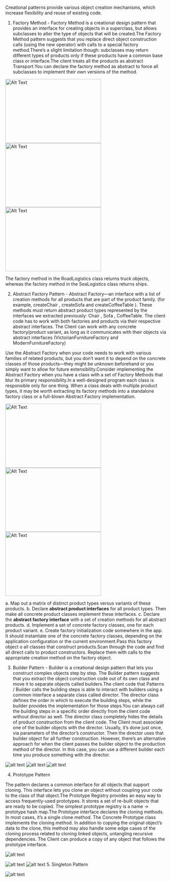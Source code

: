 Creational patterns provide various object creation mechanisms,
which increase flexibility and reuse of existing code.

1. Factory Method - Factory Method is a creational design pattern that provides an interface for creating objects in a superclass, but allows subclasses to alter the type of objects that will be created.The Factory Method pattern suggests that you replace direct object construction calls (using the new operator) with calls to a special factory method.There’s a slight limitation though: subclasses may return different types of products only if these products have a common base class or interface.The client treats all the products as abstract Transport.You can declare the factory method as abstract to force all subclasses to implement their own versions of the method.

<img src="Creational/media/image.png" alt="Alt Text" width="300" height="200">

<img src="Creational/media/image-6.png" alt="Alt Text" width="300" height="200">

<img src="Creational/media/image-11.png" alt="Alt Text" width="300" height="200">


The factory method in the RoadLogistics class returns truck objects, whereas the factory method in the SeaLogistics class returns ships.

2. Abstract Factory Pattern - Abstract Factory—an interface with a list of creation methods for all products that are part of the product family. (for example, createChair , createSofa and createCoffeeTable ). These methods must return abstract product types represented by the interfaces we extracted previously: Chair , Sofa , CoffeeTable. The client code has to work with both factories and products via their respective abstract interfaces. The Client can work with any concrete factory/product variant, as long as it communicates with their objects via abstract interfaces (VictorianFurnitureFactory and ModernFurnitureFactory)

Use the Abstract Factory when your code needs to work with various families of related products, but you don’t want it to depend on the concrete classes of those products—they might be unknown beforehand or you simply want to allow for future extensibility.Consider implementing the Abstract Factory when you have a class with a set of Factory Methods that blur its primary responsibility.In a well-designed program each class is responsible only for one thing. When a class deals with multiple product types, it may be worth extracting its factory methods into a standalone factory class or a full-blown Abstract Factory implementation.

<img src="Creational/media/image-1.png" alt="Alt Text" width="300" height="200">
<img src="Creational/media/image-10.png" alt="Alt Text" width="300" height="200">
<img src="Creational/media/image-12.png" alt="Alt Text" width="300" height="200">

a. Map out a matrix of distinct product types versus variants of these products.
b. Declare **abstract product interfaces** for all product types. Then make all concrete product classes implement these interfaces.
c. Declare the **abstract factory interface** with a set of creation methods for all abstract products.
d. Implement a set of concrete factory classes, one for each product variant.
e. Create factory initialization code somewhere in the app. It should instantiate one of the concrete factory classes, depending on the application configuration or the current environment.Pass this factory object o all classes that construct products.Scan through the code and find all direct calls to product constructors. Replace them with calls to the appropriate creation method on the factory object.

3. Builder Pattern - Builder is a creational design pattern that lets you construct complex objects step by step. The Builder pattern suggests that you extract the object construction code out of its own class and move it to separate objects called builders.The client code that Patterns / Builder calls the building steps is able to interact with builders using a common interface a separate class called director. The director class defines the order in which to execute the building steps, while the builder provides the implementation for those steps.You can always call the building steps in a specific order  directly from the client code without director as well. The director class completely hides the details of product construction from the client code. The Client must associate one of the builder objects with the director. Usually, it’s done just once, via parameters of the director’s constructor. Then the director uses that builder object for all further construction. However, there’s an alternative approach for when the client passes the builder object to the production method of the director. In this case, you can use a different builder each time you produce something with the director.
 
![alt text](Creational/media/image-2.png)
![alt text](Creational/media/imageb13.png)
![alt text](Creational/media/imageb14.png)

4. Prototype Pattern

The pattern declares a common interface for all objects that support cloning. This interface lets you clone an object without coupling your code to the class of that object.The Prototype Registry provides an easy way to access frequently-used prototypes. It stores a set of re-built objects that are ready to be copied. The simplest prototype registry is a name → prototype hash map.The Prototype interface declares the cloning methods. In most cases, it’s a single clone method. The Concrete Prototype class implements the cloning method. In addition to copying the original object’s data to the clone, this method may also handle some edge cases of the cloning process related to cloning linked objects, untangling recursive dependencies. The Client can produce a copy of any object that follows the prototype interface.

![alt text](Creational/media/image15.png)

![alt text](Creational/media/image-3.png)
![alt text](Creational/media/image16.png)
5. Singleton Pattern

![alt text](Creational/media/image-4.png)
